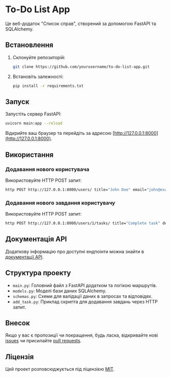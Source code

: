 # To-Do List App

Це веб-додаток "Список справ", створений за допомогою FastAPI та SQLAlchemy.

## Встановлення

1. Склонуйте репозиторій:

    ```bash
    git clone https://github.com/yourusername/to-do-list-app.git
    ```

2. Встановіть залежності:

    ```bash
    pip install -r requirements.txt
    ```

## Запуск

Запустіть сервер FastAPI:

```bash
uvicorn main:app --reload
```

Відкрийте ваш браузер та перейдіть за адресою [http://127.0.0.1:8000](http://127.0.0.1:8000).

## Використання

### Додавання нового користувача

Використовуйте HTTP POST запит:

```bash
http POST http://127.0.0.1:8000/users/ title="John Doe" email="john@example.com"
```

### Додавання нового завдання користувачу

Використовуйте HTTP POST запит:

```bash
http POST http://127.0.0.1:8000/users/1/tasks/ title="Complete task" description="Finish the task" is_done=false
```

## Документація API

Додаткову інформацію про доступні ендпоінти можна знайти в [документації API](http://127.0.0.1:8000/docs).

## Структура проекту

- `main.py`: Головний файл з FastAPI додатком та логікою маршрутів.
- `models.py`: Моделі бази даних SQLAlchemy.
- `schemas.py`: Схеми для валідації даних в запросах та відповідях.
- `add_task.py`: Приклад скрипта для додавання завдань через HTTP запит.

## Внесок

Якщо у вас є пропозиції чи покращення, будь ласка, відкривайте нові [issues](https://github.com/AlbinaKhominiatych/to-do-list-app/issues) чи присилайте [pull requests](https://github.com/AlbinaKhominiatych/to-do-list-app/pulls).

## Ліцензія

Цей проект розповсюджується під ліцензією [MIT](LICENSE).
```
